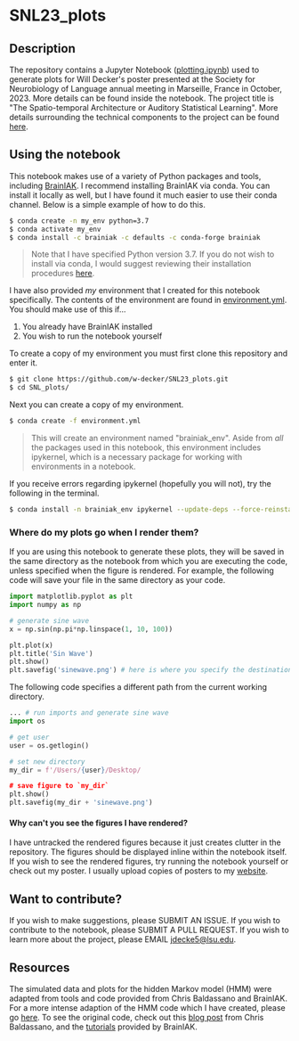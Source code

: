 # SNL23_plots

## Description
The repository contains a Jupyter Notebook ([plotting.ipynb](/plotting.ipynb)) used to generate plots for Will Decker's poster presented at the Society for Neurobiology of Language annual meeting in Marseille, France in October, 2023. More details can be found inside the notebook. The project title is "The Spatio-temporal Architecture or Auditory Statistical Learning". More details surrounding the technical components to the project can be found [here](https://github.com/w-decker/Honors-Thesis).

## Using the notebook
This notebook makes use of a variety of Python packages and tools, including [BrainIAK](www.brainiak.org). I recommend installing BrainIAK via conda. You can install it locally as well, but I have found it much easier to use their conda channel. Below is a simple example of how to do this. 
```bash
$ conda create -n my_env python=3.7
$ conda activate my_env
$ conda install -c brainiak -c defaults -c conda-forge brainiak
```
> Note that I have specified Python version 3.7. If you do not wish to install via conda, I would suggest reviewing their installation procedures [here](https://brainiak.org/docs/installation.html).

I have also provided _my_ environment that I created for this notebook specifically. The contents of the environment are found in [environment.yml](/environment.yml). You should make use of this if...
1. You already have BrainIAK installed
2. You wish to run the notebook yourself

To create a copy of my environment you must first clone this repository and enter it.
```bash
$ git clone https://github.com/w-decker/SNL23_plots.git
$ cd SNL_plots/
```
Next you can create a copy of my environment.
```bash
$ conda create -f environment.yml
```
> This will create an environment named "brainiak_env". Aside from _all_ the packages used in this notebook, this environment includes ipykernel, which is a necessary package for working with environments in a notebook.

If you receive errors regarding ipykernel (hopefully you will not), try the following in the terminal.
```bash
$ conda install -n brainiak_env ipykernel --update-deps --force-reinstall
```

### Where do my plots go when I render them?
If you are using this notebook to generate these plots, they will be saved in the same directory as the notebook from which you are executing the code, unless specified when the figure is rendered. For example, the following code will save your file in the same directory as your code.

```python
import matplotlib.pyplot as plt
import numpy as np

# generate sine wave
x = np.sin(np.pi*np.linspace(1, 10, 100))

plt.plot(x)
plt.title('Sin Wave')
plt.show()
plt.savefig('sinewave.png') # here is where you specify the destination of the rendered plot
```

The following code specifies a different path from the current working directory. 

```python
... # run imports and generate sine wave
import os

# get user
user = os.getlogin()

# set new directory
my_dir = f'/Users/{user}/Desktop/

# save figure to `my_dir`
plt.show()
plt.savefig(my_dir + 'sinewave.png')

```
#### Why can't you see the figures I have rendered?
I have untracked the rendered figures because it just creates clutter in the repository. The figures should be displayed inline within the notebook itself. If you wish to see the rendered figures, try running the notebook yourself or check out my poster. I usually upload copies of posters to my [website](https://w-decker.github.io/Presentations/).

## Want to contribute?
If you wish to make suggestions, please SUBMIT AN ISSUE. If you wish to contribute to the notebook, please SUBMIT A PULL REQUEST. If you wish to learn more about the project, please EMAIL [jdecke5@lsu.edu](mailto:jdecke5@lsu.edu).

## Resources
The simulated data and plots for the hidden Markov model (HMM) were adapted from tools and code provided from Chris Baldassano and BrainIAK. For a more intense adaption of the HMM code which I have created, please go [here](https://github.com/w-decker/hmm-fmri). To see the original code, check out this [blog post](http://www.chrisbaldassano.com/blog/2020/05/19/splitmerge/) from Chris Baldassano, and the [tutorials](https://brainiak.org/tutorials/12-hmm/) provided by BrainIAK.
